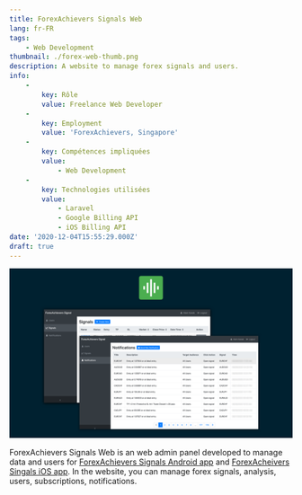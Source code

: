```yaml
---
title: ForexAchievers Signals Web
lang: fr-FR
tags:
    - Web Development
thumbnail: ./forex-web-thumb.png
description: A website to manage forex signals and users.
info:
    -
        key: Rôle
        value: Freelance Web Developer
    -
        key: Employment
        value: 'ForexAchievers, Singapore'
    -
        key: Compétences impliquées
        value:
            - Web Development
    -
        key: Technologies utilisées
        value:
            - Laravel
            - Google Billing API
            - iOS Billing API
date: '2020-12-04T15:55:29.000Z'
draft: true
---
```

![An image](/forex-web.png)

ForexAchievers Signals Web is an web admin panel developed to manage data and users for [ForexAchievers Signals Android app](/project/forex.html) and [ForexAcheivers Singals iOS app](https://apps.apple.com/us/app/forexachievers-signals/id1312396005). In the website, you can manage forex signals, analysis, users, subscriptions, notifications.
